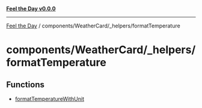 [**Feel the Day v0.0.0**](../../../../README.md)

***

[Feel the Day](../../../../README.md) / components/WeatherCard/\_helpers/formatTemperature

# components/WeatherCard/\_helpers/formatTemperature

## Functions

- [formatTemperatureWithUnit](functions/formatTemperatureWithUnit.md)

